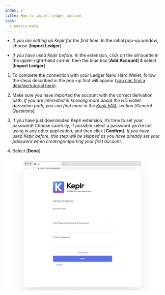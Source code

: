 ```yaml
---
index: 2
title: How to import Ledger account
tags: 
  - emeris-main
---
```


* *If you are setting up Keplr for the first time:*
  In the initial pop-up window, choose [**Import Ledger**]

* *If you have used Keplr before:*
  In the extension, click on the silhouette in the upper-right-hand corner, then the blue box [**Add Account]** & select [**Import Ledger**]

1. To complete the connection with your Ledger Nano Hard Wallet, follow the steps described in the pop-up that will appear ([you can find a detailed tutorial here](https://medium.com/chainapsis/how-to-use-ledger-nano-hardware-wallet-with-keplr-9ea7f07826c2)).

2. Make sure you have imported the account with the correct derivation path.
  *If you are interested in knowing more about the HD wallet derivation path, you can find more in the [Keplr FAQ](https://faq.keplr.app), section [General Questions].*

3. If you have just downloaded Keplr extension, it’s time to set your password! Choose carefully, if possible select a password you’re not using in any other application, and then click [**Confirm**].
  *If you have used Keplr before, this step will be skipped as you have already set your password when creating/importing your first account.*

4. Select [**Done**].

![How to import Ledger account](/step-by-step/import_ledger-01.png)
